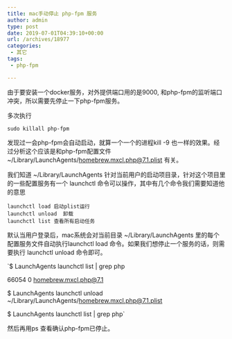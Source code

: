 ```yaml
---
title: mac手动停止 php-fpm 服务
author: admin
type: post
date: 2019-07-01T04:39:10+00:00
url: /archives/18977
categories:
 - 其它
tags:
 - php-fpm

---
```

由于要安装一个docker服务，对外提供端口用的是9000, 和php-fpm的监听端口冲突，所以需要先停止一下php-fpm服务。

多次执行

`sudo killall php-fpm`

发现过一会php-fpm会自动启动，就算一个一个的进程kill -9 也一样的效果。经过分析这个应该是和php-fpm配置文件 ~/Library/LaunchAgents/homebrew.mxcl.php@7.1.plist 有关。

我们知道 ~/Library/LaunchAgents 针对当前用户的启动项目录，针对这个项目里的一些配置服务有一个 launchctl 命令可以操作，其中有几个命令我们需要知道他的意思

```
launchctl load 启动plist运行
launchctl unload  卸载
launchctl list 查看所有启动任务
```

默认当用户登录后，mac系统会对当前目录 ~/Library/LaunchAgents 里的每个配置服务文件自动执行launchctl load 命令。如果我们想停止一个服务的话，则需要执行 launchctl unload 命令即可。

`$ LaunchAgents launchctl list | grep php

 66054 0 homebrew.mxcl.php@7.1

$ LaunchAgents launchctl unload ~/Library/LaunchAgents/homebrew.mxcl.php@7.1.plist

$ LaunchAgents launchctl list | grep php`

然后再用ps 查看确认php-fpm已停止。